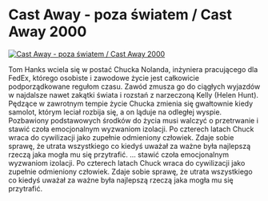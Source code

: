 Cast Away - poza światem / Cast Away 2000 
=============
[![Cast Away - poza światem / Cast Away 2000 ](http://vidos.pl/images/player.gif)](http://vidos.pl/cast-away-poza-swiatem-cast-away-2000)

 Tom Hanks wciela się w postać Chucka Nolanda, inżyniera pracującego dla FedEx, którego osobiste i zawodowe życie jest całkowicie podporządkowane regułom czasu. Zawód zmusza go do ciągłych wyjazdów w najdalsze nawet zakątki świata i rozstań z narzeczoną Kelly (Helen Hunt). Pędzące w zawrotnym tempie życie Chucka zmienia się gwałtownie kiedy samolot, którym leciał rozbija się, a on ląduje na odległej wyspie. Pozbawiony podstawowych środków do życia musi walczyć o przetrwanie i stawić czoła emocjonalnym wyzwaniom izolacji. Po czterech latach Chuck wraca do cywilizacji jako zupełnie odmieniony człowiek. Zdaje sobie sprawę, że utrata wszystkiego co kiedyś uważał za ważne była najlepszą rzeczą jaka mogła mu się przytrafić.   ... stawić czoła emocjonalnym wyzwaniom izolacji. Po czterech latach Chuck wraca do cywilizacji jako zupełnie odmieniony człowiek. Zdaje sobie sprawę, że utrata wszystkiego co kiedyś uważał za ważne była najlepszą rzeczą jaka mogła mu się przytrafić.
